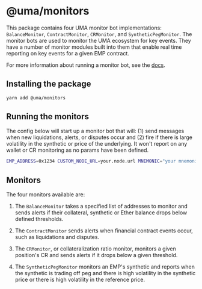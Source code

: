 # @uma/monitors

This package contains four UMA monitor bot implementations: `BalanceMonitor`, `ContractMonitor`, `CRMonitor`, and `SyntheticPegMonitor`. The monitor bots are used to monitor the UMA ecosystem for key events. They have a number of monitor modules built into them that enable real time reporting on key events for a given EMP contract.

For more information about running a monitor bot, see the [docs](https://docs.umaproject.org/developers/bots).

## Installing the package

```bash
yarn add @uma/monitors
```

## Running the monitors

The config below will start up a monitor bot that will: (1) send messages when new liquidations, alerts, or disputes occur and (2) fire if there is large volatility in the synthetic or price of the underlying. It won't report on any wallet or CR monitoring as no params have been defined.

```bash
EMP_ADDRESS=0x1234 CUSTOM_NODE_URL=your.node.url MNEMONIC="your mnemonic here" yarn monitors --network mainnet_mnemonic
```

## Monitors

The four monitors available are:

1. The `BalanceMonitor` takes a specified list of addresses to monitor and sends alerts if their collateral, synthetic or Ether balance drops below defined thresholds.

1. The `ContractMonitor` sends alerts when financial contract events occur, such as liquidations and disputes.

1. The `CRMonitor`, or collateralization ratio monitor, monitors a given position's CR and sends alerts if it drops below a given threshold.

1. The `SyntheticPegMonitor` monitors an EMP's synthetic and reports when the synthetic is trading off peg and there is high volatility in the synthetic price or there is high volatility in the reference price.
